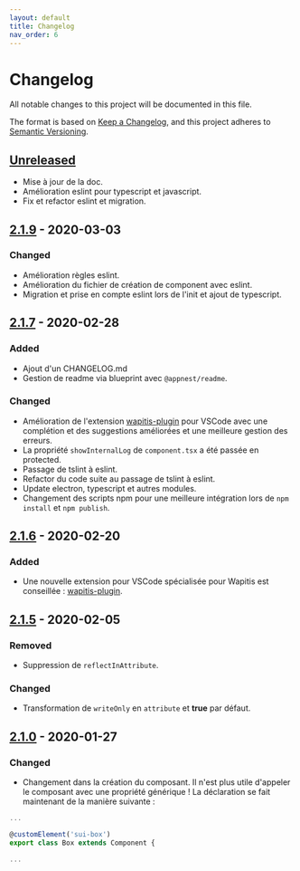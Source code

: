 ```yaml
---
layout: default
title: Changelog
nav_order: 6
---
```


# Changelog
All notable changes to this project will be documented in this file.

The format is based on [Keep a Changelog](https://keepachangelog.com/en/1.0.0/),
and this project adheres to [Semantic Versioning](https://semver.org/spec/v2.0.0.html).

## [Unreleased]
- Mise à jour de la doc.
- Amélioration eslint pour typescript et javascript.
- Fix et refactor eslint et migration.

<!-- ## [2.1.14] - 2020-03-04
### Fixed
- Amélioration eslint pour typescript et javascript.
- Fix et refactor eslint et migration. -->

## [2.1.9] - 2020-03-03
### Changed
- Amélioration règles eslint.
- Amélioration du fichier de création de component avec eslint.
- Migration et prise en compte eslint lors de l'init et ajout de typescript.

## [2.1.7] - 2020-02-28
### Added
- Ajout d'un CHANGELOG.md
- Gestion de readme via blueprint avec `@appnest/readme`.

### Changed
- Amélioration de l'extension [wapitis-plugin](https://marketplace.visualstudio.com/items?itemName=NicolasBoyer.wapitis-plugin) pour VSCode avec une complétion et des suggestions améliorées et une meilleure gestion des erreurs.
- La propriété `showInternalLog` de `component.tsx` a été passée en protected.
- Passage de tslint à eslint.
- Refactor du code suite au passage de tslint à eslint.
- Update electron, typescript et autres modules.
- Changement des scripts npm pour une meilleure intégration lors de `npm install` et `npm publish`.

## [2.1.6] - 2020-02-20
### Added
- Une nouvelle extension pour VSCode spécialisée pour Wapitis est conseillée : [wapitis-plugin](https://marketplace.visualstudio.com/items?itemName=NicolasBoyer.wapitis-plugin).

## [2.1.5] - 2020-02-05
### Removed
- Suppression de `reflectInAttribute`.

### Changed
- Transformation de `writeOnly` en `attribute` et **true** par défaut.

## [2.1.0] - 2020-01-27
### Changed
- Changement dans la création du composant. Il n'est plus utile d'appeler le composant avec une propriété générique !
La déclaration se fait maintenant de la manière suivante :

```typescript
...

@customElement('sui-box')
export class Box extends Component {

...
```

[Unreleased]: https://github.com/NicolasBoyer/wapitis/compare/2.1.9...HEAD
<!-- [2.1.10]: https://github.com/NicolasBoyer/wapitis/compare/2.1.9...2.1.10 -->
[2.1.9]: https://github.com/NicolasBoyer/wapitis/compare/2.1.7...2.1.9
[2.1.7]: https://github.com/NicolasBoyer/wapitis/compare/2.1.6...2.1.7
[2.1.6]: https://github.com/NicolasBoyer/wapitis/compare/2.1.5...2.1.6
[2.1.5]: https://github.com/NicolasBoyer/wapitis/compare/2.1.0...2.1.5
[2.1.0]: https://github.com/NicolasBoyer/wapitis/releases/tag/2.1.0